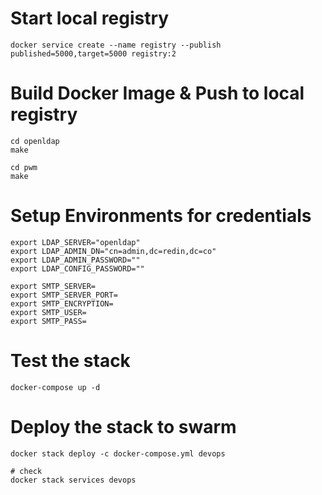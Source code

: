 # Start local registry
```
docker service create --name registry --publish published=5000,target=5000 registry:2
```

# Build Docker Image & Push to local registry
```
cd openldap
make

cd pwm
make
```

# Setup Environments for credentials

```
export LDAP_SERVER="openldap"
export LDAP_ADMIN_DN="cn=admin,dc=redin,dc=co"
export LDAP_ADMIN_PASSWORD=""
export LDAP_CONFIG_PASSWORD=""

export SMTP_SERVER=
export SMTP_SERVER_PORT=
export SMTP_ENCRYPTION=
export SMTP_USER=
export SMTP_PASS=
```

# Test the stack
```
docker-compose up -d
```

# Deploy the stack to swarm
```
docker stack deploy -c docker-compose.yml devops

# check
docker stack services devops
```
